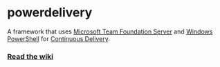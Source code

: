 powerdelivery
=============

A framework that uses [Microsoft Team Foundation Server](http://msdn.microsoft.com/en-us/vstudio/ff637362.aspx) and [Windows PowerShell]("http://msdn.microsoft.com/en-us/library/windows/desktop/dd835506(v=vs.85).aspx") for [Continuous Delivery](http://continuousdelivery.com/).

### [Read the wiki](https://github.com/eavonius/powerdelivery/wiki)